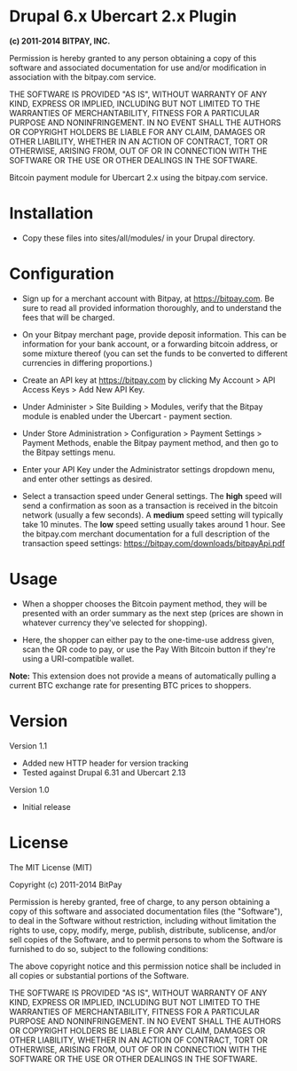 Drupal 6.x Ubercart 2.x Plugin
==============================

<strong>(c) 2011-2014 BITPAY, INC.</strong>

Permission is hereby granted to any person obtaining a copy of this software and associated documentation for use and/or modification in association with the bitpay.com service.

THE SOFTWARE IS PROVIDED "AS IS", WITHOUT WARRANTY OF ANY KIND, EXPRESS OR IMPLIED, INCLUDING BUT NOT LIMITED TO THE WARRANTIES OF MERCHANTABILITY, FITNESS FOR A PARTICULAR PURPOSE AND NONINFRINGEMENT. IN NO EVENT SHALL THE AUTHORS OR COPYRIGHT HOLDERS BE LIABLE FOR ANY CLAIM, DAMAGES OR OTHER LIABILITY, WHETHER IN AN ACTION OF CONTRACT, TORT OR OTHERWISE, ARISING FROM, OUT OF OR IN CONNECTION WITH THE SOFTWARE OR THE USE OR OTHER DEALINGS IN THE SOFTWARE.

Bitcoin payment module for Ubercart 2.x using the bitpay.com service.

Installation
============
+ Copy these files into sites/all/modules/ in your Drupal directory.

Configuration
=============
+ Sign up for a merchant account with Bitpay, at https://bitpay.com. Be sure to read all provided information thoroughly, and to understand the fees that will be charged.

+ On your Bitpay merchant page, provide deposit information. This can be information for your bank account, or a forwarding bitcoin address, or some mixture thereof (you can set the funds to be converted to different currencies in differing proportions.)

+ Create an API key at https://bitpay.com by clicking My Account > API Access Keys > Add New API Key.

+ Under Administer > Site Building > Modules, verify that the Bitpay module is enabled under the Ubercart - payment section.

+ Under Store Administration > Configuration > Payment Settings > Payment Methods, enable the Bitpay payment method, and then go to the Bitpay settings menu.

+ Enter your API Key under the Administrator settings dropdown menu, and enter other settings as desired.

+ Select a transaction speed under General settings. The **high** speed will send a confirmation as soon as a transaction is received in the bitcoin network (usually a few seconds). A **medium** speed setting will typically take 10 minutes. The **low** speed setting usually takes around 1 hour. See the bitpay.com merchant documentation for a full description of the transaction speed settings: https://bitpay.com/downloads/bitpayApi.pdf

Usage
=====
+ When a shopper chooses the Bitcoin payment method, they will be presented with an order summary as the next step (prices are shown in whatever currency they've selected for shopping).

+ Here, the shopper can either pay to the one-time-use address given, scan the QR code to pay, or use the Pay With Bitcoin button if they're using a URI-compatible wallet.

**Note:** This extension does not provide a means of automatically pulling a current BTC exchange rate for presenting BTC prices to shoppers.

Version
=======
Version 1.1
- Added new HTTP header for version tracking
- Tested against Drupal 6.31 and Ubercart 2.13

Version 1.0
- Initial release

# License

The MIT License (MIT)

Copyright (c) 2011-2014 BitPay

Permission is hereby granted, free of charge, to any person obtaining a copy
of this software and associated documentation files (the "Software"), to deal
in the Software without restriction, including without limitation the rights
to use, copy, modify, merge, publish, distribute, sublicense, and/or sell
copies of the Software, and to permit persons to whom the Software is
furnished to do so, subject to the following conditions:

The above copyright notice and this permission notice shall be included in
all copies or substantial portions of the Software.

THE SOFTWARE IS PROVIDED "AS IS", WITHOUT WARRANTY OF ANY KIND, EXPRESS OR
IMPLIED, INCLUDING BUT NOT LIMITED TO THE WARRANTIES OF MERCHANTABILITY,
FITNESS FOR A PARTICULAR PURPOSE AND NONINFRINGEMENT. IN NO EVENT SHALL THE
AUTHORS OR COPYRIGHT HOLDERS BE LIABLE FOR ANY CLAIM, DAMAGES OR OTHER
LIABILITY, WHETHER IN AN ACTION OF CONTRACT, TORT OR OTHERWISE, ARISING FROM,
OUT OF OR IN CONNECTION WITH THE SOFTWARE OR THE USE OR OTHER DEALINGS IN
THE SOFTWARE.

